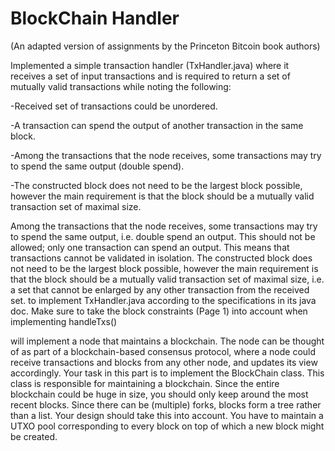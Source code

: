 # BlockChain Handler
(An adapted version of assignments by the Princeton Bitcoin book authors)

Implemented a simple transaction handler (TxHandler.java) where it receives a set of input transactions and is required to return a set of mutually valid transactions while noting the following:

-Received set of transactions could be unordered.

-A transaction can spend the output of another transaction in the same block.

-Among the transactions that the node receives, some transactions may try to spend the same output (double spend).

-The constructed block does not need to be the largest block possible, however the main requirement is that the block should be a mutually valid transaction set of maximal size.
 
Among the transactions that the node receives, some transactions may try to spend the same output, i.e. double spend an output. This should not be allowed; only one transaction can spend an output. This means that transactions cannot be validated in isolation. 
The constructed block does not need to be the largest block possible, however the main requirement is that the block should be a mutually valid transaction set of maximal size, i.e. a set that cannot be enlarged by any other transaction from the received set.
to implement TxHandler.java according to the specifications in its java doc. Make sure to take the block constraints (Page 1) into account when implementing handleTxs()

will implement a node that maintains a blockchain. The node can be thought of as part of a blockchain-based consensus protocol, where a node could receive transactions and blocks from any other node, and updates its view accordingly.   Your task in this part is to implement the BlockChain class. This class is responsible for maintaining a blockchain. Since the entire blockchain could be huge in size, you should only keep around the most recent blocks.   Since there can be (multiple) forks, blocks form a tree rather than a list. Your design should take this into account. You have to maintain a UTXO pool corresponding to every block on top of which a new block might be created.
